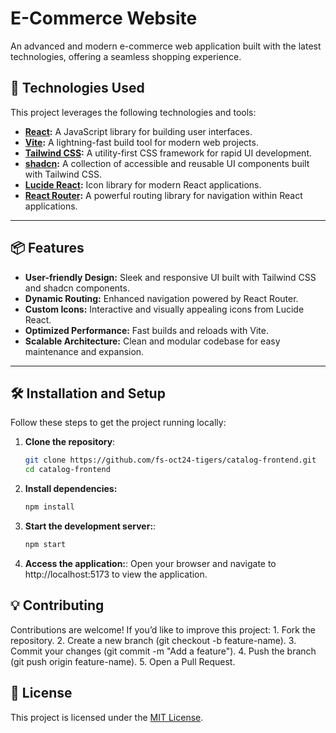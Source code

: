# E-Commerce Website

An advanced and modern e-commerce web application built with the latest technologies, offering a seamless shopping experience.

## 🚀 Technologies Used

This project leverages the following technologies and tools:

- **[React](https://reactjs.org/):** A JavaScript library for building user interfaces.
- **[Vite](https://vitejs.dev/):** A lightning-fast build tool for modern web projects.
- **[Tailwind CSS](https://tailwindcss.com/):** A utility-first CSS framework for rapid UI development.
- **[shadcn](https://shadcn.dev/):** A collection of accessible and reusable UI components built with Tailwind CSS.
- **[Lucide React](https://lucide.dev/):** Icon library for modern React applications.
- **[React Router](https://reactrouter.com/):** A powerful routing library for navigation within React applications.

---

## 📦 Features

- **User-friendly Design:** Sleek and responsive UI built with Tailwind CSS and shadcn components.
- **Dynamic Routing:** Enhanced navigation powered by React Router.
- **Custom Icons:** Interactive and visually appealing icons from Lucide React.
- **Optimized Performance:** Fast builds and reloads with Vite.
- **Scalable Architecture:** Clean and modular codebase for easy maintenance and expansion.

---

## 🛠️ Installation and Setup

Follow these steps to get the project running locally:

1. **Clone the repository**:

   ```bash
   git clone https://github.com/fs-oct24-tigers/catalog-frontend.git
   cd catalog-frontend
   ```

2. **Install dependencies:**

   ```bash
   npm install
   ```

3. **Start the development server:**:

   ```bash
   npm start
   ```

4. **Access the application:**:
   Open your browser and navigate to http://localhost:5173 to view the application.

## 💡 Contributing

Contributions are welcome! If you’d like to improve this project: 1. Fork the repository. 2. Create a new branch (git checkout -b feature-name). 3. Commit your changes (git commit -m "Add a feature"). 4. Push the branch (git push origin feature-name). 5. Open a Pull Request.

## 📝 License

This project is licensed under the [MIT License](https://mit-license.org/).
